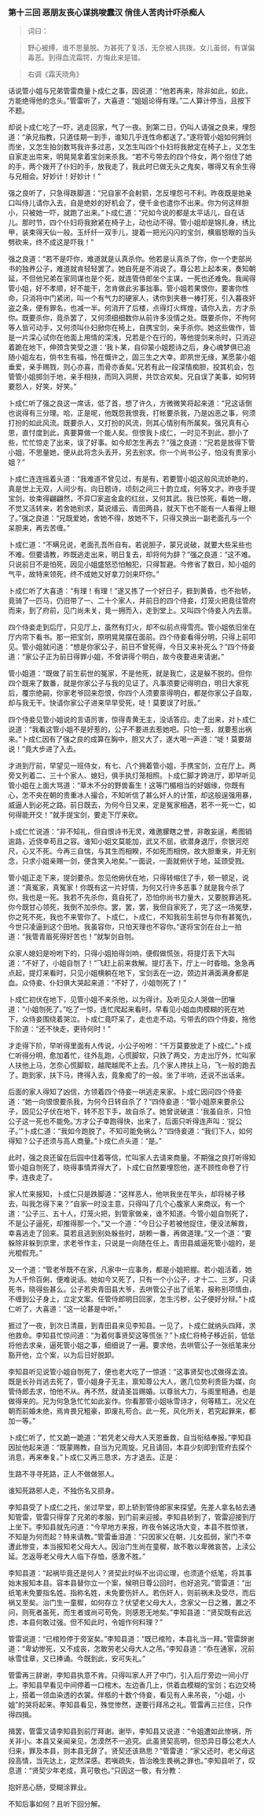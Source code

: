 <script type="text/javascript">
    var head = document.getElementsByTagName('head')[0];
    cssURL = '/public/article_1.css';
    linkTag = document.createElement('link');
    linkTag.href = cssURL;
    linkTag.setAttribute('type','text/css');
    linkTag.setAttribute('rel','stylesheet');
    head.appendChild(linkTag);
</script>
### 第十三回  恶朋友丧心谋挑唆蠢汉  俏佳人苦肉计吓杀痴人 

> 词曰：

> 野心被缚，谁不思量脱。为甚死了复活，无奈被人挑拨。女儿虽弱，有谋偏毒恶。到得血流霜锷，方悔此来是错。

> 右调《霜天晓角》

话说管小姐与兄弟管雷商量卜成仁之事，因说道：“他若再来，除非如此，如此，方能绝得他的念头。”管雷听了，大喜道：“姐姐论得有理。”二人算计停当，且按下不题。

却说卜成仁吃了一吓，逃走回家，气了一夜。到第二日，仍叫人请强之良来，埋怨道：“承兄指教，只道佳期一到手，谁知几乎连性命都送了。”遂将管小姐如何拥剑而坐，又怎生拍剑数骂我许多过恶，又怎生叫四个仆妇将我掀定在椅子上，又怎生自家走出帘来，明晃晃拿着宝剑来杀我。“若不亏带去的四个侍女，两个抱住了她的手，两个拨开了仆妇的手，放我走了，我此时已做无头之鬼矣，哪得又有余生得与兄相会。好妙计！好妙计！”

强之良听了，只急得跌脚道：“兄自家不会射箭，怎反埋怨弓不利。昨夜既是她亲口叫侍儿请你入去，自是绝妙的好机会了，便千金也遣你不出来。你为何这样胆小，只被她一吓，就跑了出来。”卜成仁道：“兄如今说的都是太平话儿，自在话儿。那时节，四个仆妇将我掀紧在椅子上，动也动不得。管小姐却是锦扎身，绣比甲，装束得天仙一般。玉纤纤一双手儿，提着一把光闪闪的宝剑，横眉怒眼的当头劈砍来，终不成这是吓我！”

强之良道：“若不是吓你，难道就是认真杀你。他若是认真杀了你，你一个吏部尚书的独养公子，难道就肯轻轻罢了。她自死是不消说了。尊公若上起本来，奏知朝延，不但他兄弟在家同谋也是个死，就连管侍郎坐个主谋，一死也还难免。我闻得管小姐，好不孝顺，好不能干，怎肯做此劣事拙事。管小姐若果恨你，要害你性命，只消将中门紧闭，叫一个有气力的硬家人，诱你到夹巷一棒打死，引入暮夜奸盗之条，便有罪名，也减一半。何消开了后楼，点得灯火辉煌，请你入去，方才杀你。既要杀你，竟杀罢了，又何须细细数你从前许多没情之处。既要杀你，不拘何等人皆可动手，又何须叫仆妇掀你在椅上，自携宝剑，亲手杀你。她这些做作，皆是一片深心试你在他面上用情的深浅，兄若是个在行的，等他提剑来杀时，只消迎着跪在地下，伸颈含笑受之道：‘我卜某，自仰蒙小姐题诗之后，身心魂梦俱已追随小姐左右，倘书生有福，怜在慨许之，固三生之大幸。即夙世无缘，某愿蒙小姐垂爱，亲手赐戮，则心亦喜，而骨亦香矣。’兄若有此一段深情痴胆，投其机会，包管管小姐掷剑于地，亲手相扶，而同入洞房，共饮合欢矣。兄自误了美事，如何转要怨人，好笑，好笑。”

卜成仁听了强之良这一席话，低了首，想了许久，方微微笑将起来道：“兄这话倒也说得有三分理。哈，正是呢，他既怨我恨我，打帐要杀我，乃是凶恶之事，何须打扮的如此风流。既要杀人，又打扮的风流，则其心情别有所属矣。强兄真有心思，直忖度到此，真要算做一个能人矣。但恨我卜成仁，一时见不到此，胆小了些，忙忙惊走了出来，误了好事。如今却怎生再去？”强之良道：“兄若是放得下管小姐，不思量她，便从此将念头丢开，另去别求。你一个尚书公子，怕没有贵家小姐？”

卜成仁连连摇着头道：“我难道不曾见过，有是有，若要管小姐这般风流娇艳的，真是世上无双，人间少有。向日题诗，顷刻之间三十韵立成，何等文才。昨夜手提宝剑，妆束得翩翩然，不异□家盗金盒的红丝，又何其武。我已惊死，看她一眼，不觉又活转来，若舍她别求，莫说缙云、青田两县，就天下也不能有一人看得上眼了。”强之良道：“兄既爱她，舍她不得，放她不下，只得又换出一副老面孔与一个呆胆来，再去苦缠。”

卜成仁道：“不瞒兄说，老面孔吾所自有。若说胆子，蒙兄说破，就要大些呆些也不难。但要请教，昨既逃走出来，明日复去，却将何为辞？”强之良道：“这不难。只说前日不是怕死，因见小姐盛怒恐怕触犯，只得暂避。今修省了数日，知小姐的气平，故特来领死，终不成她又好拿刀剑来吓你。”

卜成仁听了大喜道：“有理！有理！”遂又拣了一个好日子，捱到黄昏，也不抬轿，竟骑了一匹马，仍旧带了一、二十个家人，并前日的四个侍妾，灯笼火把竟往管府而来，到了府前，见门尚未关，竟一拥而入，走到堂上。又叫四个侍妾入内去禀。

四个侍妾走到后厅，只见厅上，虽然有灯火，却不似前点得雪亮。管小姐依旧坐在厅内帘下看书。那一把宝剑，原明晃晃摆在面前。四个侍妾看得分明，只得上前叩见。管小姐就问道：“想是你家公子，前日不曾死得，今日又来补死么？”四个侍妾道：“家公子正为前日得罪小姐，不曾讲得个明白，故今夜要进来请谢。”

管小姐道：“既做了前生前世的冤家，不是他死，就是我亡，这是躲不脱的。但你四个既来了数番，就是你家公子与我的见证了。凡事须要记得明白，明日大家死后，覆宗绝嗣，你家老爷回来怨恨，你四个人须要禀得明白，都是你家公子自取，却与我无干。快请你家公子进来早早受死，唗！莫要误了时辰。”

四个侍妾见管小姐说的言语厉害，惊得青黄无主，没话答应。走了出来，对卜成仁说道：“我看这管小姐不是好惹的，公子不要进去惹她吧。只怕一惹，就要惹出祸来。”卜成仁因有了强之良的成算在胸中，胆又大了，遂大喝一声道：“唗！莫要胡说！”竟大步进了入去。

才进到厅前，早望见一班侍女，有七、八个拥着管小姐，手携宝剑，立在厅上。两旁又列着二、三十个家人、媳妇，俱手执灯笼相照。卜成仁脚才跨进厅，即早听见管小姐在上面大骂道：“草木不分的野兽畜生！这等门楣相当的好姻缘，你既有心，怎不央在朝的贵重冰人撮合，不知听信了甚么奸人的计策，却这般逞强用暴，威逼人到必死之路。前日既去，为何今日又来，定是冤家相遇，若不一死一亡，如何得能开交！”就手提宝剑，要走下厅来砍。

卜成仁忙说道：“非不知礼，但自恨诗书无灵，难邀朦瞎之誉，非敢妄逞，希图销逾路，近侥幸苟且之容。谁知小姐文莫能加，武又不屈，欲潜身退厅，奈银河咫尺，心又不死。今再三自惴，与其生而相睽，不如死而相傍。故大胆重来，并无别念，只求小姐亲赐一剑，便含笑入地矣。”一面说，一面就俯伏于地，延颈受戮。

管小姐正走下来，提剑要杀。忽见他俯伏在地，只得转缩住了手，顿一顿足，说道：“真冤家，真冤家！你既有这一片好情，为何又行许多恶事？就是我今杀了你，我也是一死。我若不先杀你，竟自死了，恐怕你尚书力量大，又要脱罪逃死。你今既甘心领死，我倒不加杀你。罢，罢，罢，我但自家死了，完了这一场冤孽，你之死不死，我也不来管你了。卜成仁，卜成仁，不知我前生前世与你有甚冤仇，今世只凌逼到这个田地。我虽容你，只怕天理也不容你。”遂将宝剑在台上一拍道：“我管青眉死得好苦也！”就掣剑自刎。

众家人媳妇是吩咐下的，只得小姐拍得剑响，便假做慌张，将提灯丢下大叫道：“不好了，小姐自刎了！”飞赶上前来救解。提灯丢下，厅上一时昏暗。急急再点起，提灯来看时，只见小姐横躺在地下，宝剑丢在一边，颈边并满面满身都是血。众侍妾、仆妇俱大哭起来道：“不好了，小姐刎死了！”

卜成仁初伏在地下，见管小姐不来杀他，以为得计。及听见众人哭做一团嚷道：“小姐刎死了。”吃了一惊，连忙爬起来看时，早看见小姐血肉模糊的死在地下，众侍妾围绕着哭泣。卜成仁竟吓呆了，走也走不动。亏带去的四个侍妾，拖他下阶道：“还不快走，更待何时！”

才走得下阶，早听得里面有人传说，小公子吩咐：“千万莫要放走了卜成仁。”卜成仁听得分明，愈加着忙，往外乱跑，心慌脚软，只跌了两交，方走出厅外，忙叫家人扶他上马，怎奈心慌脚软，越爬越爬不上去。几个家人搀扶上马，飞一般的跑去了。跑到家，扶下马，搀得入去，竟象痴了的一般。坐了半响，还说不出话来。

后面的家人得知了凶信，方领着四个侍妾一哄逃走来家。卜成仁因问四个侍妾道：“她一向恨恨要杀我，为何今日转自杀了？”四侍妾道：“管小姐原来要杀公子，因见公子伏在地下，转不忍下手，故自杀了。她曾说破道：‘我虽自杀，只怕公子这一死也不能免。’方才公子幸跑得快，出来了，后面只听得连声叫：‘捉公子。’”卜成仁道：“我如今跑脱了，不知可能免祸么？”四侍妾道：“我们下人，如何得知？公子还须与高人商量。”卜成仁点头道：“是。”

此时，强之良还留在后园中住着等信，忙叫家人去请来商量。不期强之良打听得知管小姐自刎死了，晓得事情弄得大了，卜成仁自然要埋怨他，遂不顾性命卷了行李，连夜走了。

家人忙来报知，卜成仁只是跌脚道：“这样恶人，他哄我坐在竿头，却将梯子移去，叫我怎得下来？”自家一时没主意，只得叫了几个心腹家人来商议。有一个道：“公子三、五十人，灯笼火把，到管家做亲，谁不知道。今管小姐自刎死了，不是公子逼死，却推得那一个。”又一个道：“今日公子若被他捉住，便没法解救，幸喜逃走了回来。莫若且逃到别处躲些时，胡赖一番，再做道理。”又一个道：“要躲除非躲到京里，求老爷作主，只说是一向随在任上。青田县威逼死管小姐的，是光棍假充。”

又一个道：“管老爷既不在家，凡家中一应事务，都是小姐把握。若小姐活着，她为人千伶百俐，便难说话。她如今又死了，只有一个小公子，才十二、三岁，只读死书，晓得些甚么。公子若央青田县大爷，去哄管公子出了纸笔，报称别项情由，不缠到公子身上，立定文案。任管侍郎明日回家，怎生污秽，公子便好分辩。”卜成仁听了，大喜道：“这一论甚是中听。”

捱过了一夜，到次日清晨，到青田县来见李知县。一见了，卜成仁就纳头四拜，求他救命。李知县忙惊问道：“为着何事贤契这等慌张？”卜成仁将椅子移近前，低低将他去求亲，逼死管小姐之事，细细说了一遍。要求他，去哄管公子一张纸笔来分豁开他，立个案，以为后日好脱卸。

李知县听见说管小姐自刎死了，便也老大吃了一惊道：“这事贤契也忒做得孟浪。既是长孙肖逃去死了，管小姐身子无主，禀知尊公大人，邀几位势利贵臣为媒，向管侍郎去求，怕他不从。再不然，就请圣旨赐婚。以尊翁大力，与阁里相通，也是做得来的。兄为何急急忙忙如此妄作。你看那管小姐咏雪诗才，何等精工。况父在朝而前婚未绝，焉肯畏兄粗豪，即废礼苟合。此一死，风化所关，若究起罪来，都加一等。”

卜成仁听了，忙又跪一跪道：“若凭老父母大人天恩垂救，自当衔结奉报。”李知县因扯他起来道：“既蒙赐教，自当为兄周旋。兄且请回，本县少刻即到管府去探个消息，再来奉复。”卜成仁又再三恳求，方才退去。正是：

生路不寻寻死路，正人不做做邪人。

谁知死路邪人走，不独伤名又损身。

李知县受了卜成仁之托，坐过早堂，即上轿到管侍郎家来探望。先差人拿名帖去通知管雷，管雷只得穿了兄弟的孝服，到门前来迎接。李知县轿到了，管雷迎接到厅上坐下。李知县就先问道：“今早地方来报，昨夜令姊这场大变，本县不胜惊骇，不知是为何而起？特来请教。”管雷垂泪道：“只因家父在朝，儿女孤弱，家门不幸遭此惨变，本当报知老父母大人。因治门生尚在童穉，故不敢以卑微哀苦，上渎公延。怎返辱老父母大人临下存恤，感激不胜。”

李知县道：“起祸毕竟还是何人？贤契此时纵不出词讼理，也须道个纸笔，将其事始末报知本县。容本县替你立一个案，候明日尊公回时，也好追究。”管雷道：“出纸笔未免要指名姓。指称名姓，未免要伤奸人。若伤奸人，则前祸未及受尽，而后祸又至矣。治门生一童穉，如何存立？伏望老父母大人，念家父一日之雅，置之不问，则死者虽死，而生者或尚可苟免，则感恩无地矣。”李知县道：“贤契既有此远虑，本县何敢过强。但不知此时，令姐作何料理？”

管雷说道：“已棺殓停于旁室矣。”李知县道：“既已棺殓，本县礼当一拜。”管雷辞谢道：“卑幼惨死，又不成丧，怎敢劳老父母大人之吊。”李知县道：“忝在通家，况前咏雪佳章，又已捧诵。今既到此，安可失礼。”

管雷再三辞谢，李知县执意不肯。只得叫家人开了中门，引入后厅旁边一间小厅上。李知县早看见中间停着一口棺木，左边香几上，供着血模糊的宝剑；右边交椅上，搭着一领血染透的衣裳。伴柩的十数个侍妾，看见有人来吊丧，“小姐，小姐”的哭将起来。李知县看见，殊觉惨然，遂要行拜吊之礼。管雷再三拦住，只作得四揖。

揖罢，管雷又请李知县到前厅拜谢。谢毕，李知县又说道：“令姐遭如此惨祸，所关非小。本县又亲闻亲见，怎漠然不一追究。此虽贤契高明，但恐异日尊公老大人归来，罪及本县，则本县无辞了。贤契还该熟思？”管雷道：“家父还时，老父母这段高情，当先达上，定然深感。若嗔疏失，皆治晚生畏祸之罪也。”李知县听了，叹息道：“贤契少年老成，真可敬也。”只因这一敬，有分教：

抱奸恶心肠，受糊涂罪业。

不知后事如何？且听下回分解。